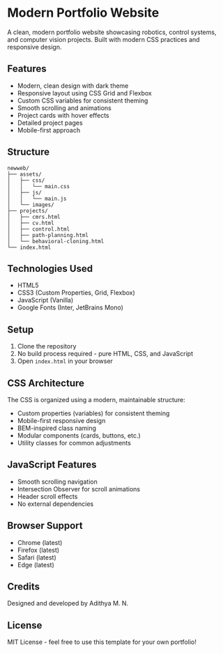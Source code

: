 # Modern Portfolio Website

A clean, modern portfolio website showcasing robotics, control systems, and computer vision projects. Built with modern CSS practices and responsive design.

## Features

- Modern, clean design with dark theme
- Responsive layout using CSS Grid and Flexbox
- Custom CSS variables for consistent theming
- Smooth scrolling and animations
- Project cards with hover effects
- Detailed project pages
- Mobile-first approach

## Structure

```
newweb/
├── assets/
│   ├── css/
│   │   └── main.css
│   ├── js/
│   │   └── main.js
│   └── images/
├── projects/
│   ├── cmrs.html
│   ├── cv.html
│   ├── control.html
│   ├── path-planning.html
│   └── behavioral-cloning.html
└── index.html
```

## Technologies Used

- HTML5
- CSS3 (Custom Properties, Grid, Flexbox)
- JavaScript (Vanilla)
- Google Fonts (Inter, JetBrains Mono)

## Setup

1. Clone the repository
2. No build process required - pure HTML, CSS, and JavaScript
3. Open `index.html` in your browser

## CSS Architecture

The CSS is organized using a modern, maintainable structure:

- Custom properties (variables) for consistent theming
- Mobile-first responsive design
- BEM-inspired class naming
- Modular components (cards, buttons, etc.)
- Utility classes for common adjustments

## JavaScript Features

- Smooth scrolling navigation
- Intersection Observer for scroll animations
- Header scroll effects
- No external dependencies

## Browser Support

- Chrome (latest)
- Firefox (latest)
- Safari (latest)
- Edge (latest)

## Credits

Designed and developed by Adithya M. N.

## License

MIT License - feel free to use this template for your own portfolio!
